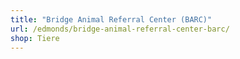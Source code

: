 ```yaml
---
title: "Bridge Animal Referral Center (BARC)"
url: /edmonds/bridge-animal-referral-center-barc/
shop: Tiere
---
```

